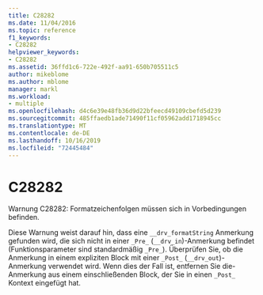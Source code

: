 ```yaml
---
title: C28282
ms.date: 11/04/2016
ms.topic: reference
f1_keywords:
- C28282
helpviewer_keywords:
- C28282
ms.assetid: 36ffd1c6-722e-492f-aa91-650b705511c5
author: mikeblome
ms.author: mblome
manager: markl
ms.workload:
- multiple
ms.openlocfilehash: d4c6e39e48fb36d9d22bfeecd49109cbefd5d239
ms.sourcegitcommit: 485ffaedb1ade71490f11cf05962add1718945cc
ms.translationtype: MT
ms.contentlocale: de-DE
ms.lasthandoff: 10/16/2019
ms.locfileid: "72445484"
---
```

# <a name="c28282"></a>C28282
Warnung C28282: Formatzeichenfolgen müssen sich in Vorbedingungen befinden.

 Diese Warnung weist darauf hin, dass eine `__drv_formatString` Anmerkung gefunden wird, die sich nicht in einer `_Pre_` (`__drv_in`)-Anmerkung befindet (Funktionsparameter sind standardmäßig `_Pre_`). Überprüfen Sie, ob die Anmerkung in einem expliziten Block mit einer `_Post_` (`__drv_out`)-Anmerkung verwendet wird. Wenn dies der Fall ist, entfernen Sie die-Anmerkung aus einem einschließenden Block, der Sie in einen `_Post_` Kontext eingefügt hat.
